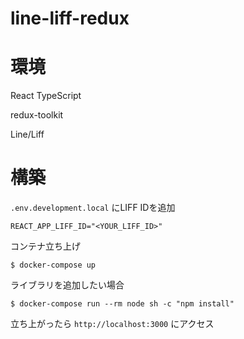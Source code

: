 # line-liff-redux

# 環境

React TypeScript

redux-toolkit

Line/Liff

# 構築

` .env.development.local ` にLIFF IDを追加
```
REACT_APP_LIFF_ID="<YOUR_LIFF_ID>"
```

コンテナ立ち上げ

```
$ docker-compose up
```

ライブラリを追加したい場合
```
$ docker-compose run --rm node sh -c "npm install"
```

立ち上がったら `http://localhost:3000` にアクセス
